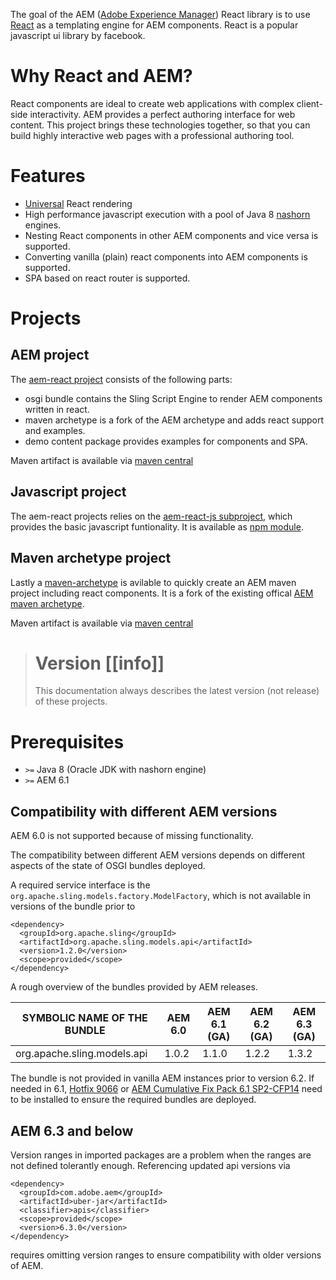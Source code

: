 The goal of the AEM ([Adobe Experience Manager](http://www.adobe.com/de/marketing-cloud/enterprise-content-management.html)) React library is to use [React](https://facebook.github.io/react/) as a templating engine
for AEM components. React is a popular javascript ui library by facebook.

# Why React and AEM?

React components are ideal to create web applications with complex client-side interactivity. AEM provides a perfect authoring interface for web content.
This project brings these technologies together, so that you can build highly interactive web pages with a professional authoring tool.

# Features

- [Universal](http://www.2ality.com/2015/08/isomorphic-javascript.html) React rendering
- High performance javascript execution with a pool of Java 8 [nashorn](https://docs.oracle.com/javase/8/docs/technotes/guides/scripting/nashorn/) engines.
- Nesting React components in other AEM components and vice versa is supported.
- Converting vanilla (plain) react components into AEM components is supported.
- SPA based on react router is supported.

# Projects

## AEM project

The [aem-react project](https://github.com/sinnerschrader/aem-react) consists of the following parts:

- osgi bundle contains the Sling Script Engine to render AEM components written in react.
- maven archetype is a fork of the AEM archetype and adds react support and examples.
- demo content package provides examples for components and SPA.

Maven artifact is available via [maven central](http://search.maven.org/#search%7Cga%7C1%7Caem-react)

## Javascript project

The aem-react projects relies on the [aem-react-js subproject](https://github.com/sinnerschrader/aem-react-js), which provides
the basic javascript funtionality. It is
available as [npm
 module](https://www.npmjs.com/package/aem-react-js).


## Maven archetype project

Lastly a [maven-archetype](https://github.com/sinnerschrader/aem-project-archetype) is avilable to quickly create an AEM maven project including react components.
It is a fork of the existing offical [AEM maven archetype](https://github.com/Adobe-Marketing-Cloud/aem-project-archetype).

Maven artifact is available via [maven central](http://search.maven.org/#search%7Cga%7C1%7Csinnerschrader)

> # Version [[info]]
> This documentation always describes the latest version (not release) of these projects.


# Prerequisites

-  `>=` Java 8 (Oracle JDK with nashorn engine)
-  `>=` AEM 6.1

## Compatibility with different AEM versions

AEM 6.0 is not supported because of missing functionality.

The compatibility between different AEM versions depends on different aspects of the state of
OSGI bundles deployed.

A required service interface is the `org.apache.sling.models.factory.ModelFactory`, which is not available in versions
of the bundle prior to
```
<dependency>
  <groupId>org.apache.sling</groupId>
  <artifactId>org.apache.sling.models.api</artifactId>
  <version>1.2.0</version>
  <scope>provided</scope>
</dependency>
```
A rough overview of the bundles provided by AEM releases.

| SYMBOLIC NAME OF THE BUNDLE | AEM 6.0 | AEM 6.1 (GA) | AEM 6.2 (GA) | AEM 6.3 (GA) |
|-----------------------------|---------|--------------|--------------|--------------|
| org.apache.sling.models.api | 1.0.2   | 1.1.0        | 1.2.2        | 1.3.2        |

The bundle is not provided in vanilla AEM instances prior to version 6.2. If needed in 6.1,
[Hotfix 9066](https://www.adobeaemcloud.com/content/marketplace/marketplaceProxy.html?packagePath=/content/companies/public/adobe/packages/cq610/hotfix/cq-6.1.0-hotfix-9066) or
[AEM Cumulative Fix Pack 6.1 SP2-CFP14](https://helpx.adobe.com/experience-manager/release-notes--aem-6-1-cumulative-fix-pack-.html/experience-manager/release-notes--aem-6-1-cumulative-fix-pack-.html)
need to be installed to ensure the required bundles are deployed.

## AEM 6.3 and below

Version ranges in imported packages are a problem when the ranges are not defined tolerantly enough. Referencing updated
 api versions via
```
<dependency>
  <groupId>com.adobe.aem</groupId>
  <artifactId>uber-jar</artifactId>
  <classifier>apis</classifier>
  <scope>provided</scope>
  <version>6.3.0</version>
</dependency>
```
requires omitting version ranges to ensure compatibility with older versions of AEM.

  
